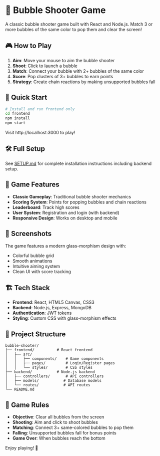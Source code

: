 # 🎯 Bubble Shooter Game

A classic bubble shooter game built with React and Node.js. Match 3 or more bubbles of the same color to pop them and clear the screen!

## 🎮 How to Play

1. **Aim**: Move your mouse to aim the bubble shooter
2. **Shoot**: Click to launch a bubble
3. **Match**: Connect your bubble with 2+ bubbles of the same color
4. **Score**: Pop clusters of 3+ bubbles to earn points
5. **Strategy**: Create chain reactions by making unsupported bubbles fall

## 🚀 Quick Start

```bash
# Install and run frontend only
cd frontend
npm install
npm start
```

Visit http://localhost:3000 to play!

## 🛠️ Full Setup

See [SETUP.md](SETUP.md) for complete installation instructions including backend setup.

## 🎯 Game Features

- **Classic Gameplay**: Traditional bubble shooter mechanics
- **Scoring System**: Points for popping bubbles and chain reactions  
- **Leaderboard**: Track high scores
- **User System**: Registration and login (with backend)
- **Responsive Design**: Works on desktop and mobile

## 🎨 Screenshots

The game features a modern glass-morphism design with:
- Colorful bubble grid
- Smooth animations
- Intuitive aiming system
- Clean UI with score tracking

## 🏗️ Tech Stack

- **Frontend**: React, HTML5 Canvas, CSS3
- **Backend**: Node.js, Express, MongoDB
- **Authentication**: JWT tokens
- **Styling**: Custom CSS with glass-morphism effects

## 📁 Project Structure

```
bubble-shooter/
├── frontend/          # React frontend
│   ├── src/
│   │   ├── components/    # Game components
│   │   ├── pages/         # Login/Register pages  
│   │   └── styles/        # CSS styles
├── backend/           # Node.js backend
│   ├── controllers/       # API controllers
│   ├── models/           # Database models
│   └── routes/           # API routes
└── README.md
```

## 🎯 Game Rules

- **Objective**: Clear all bubbles from the screen
- **Shooting**: Aim and click to shoot bubbles
- **Matching**: Connect 3+ same-colored bubbles to pop them
- **Falling**: Unsupported bubbles fall for bonus points
- **Game Over**: When bubbles reach the bottom

Enjoy playing! 🎉